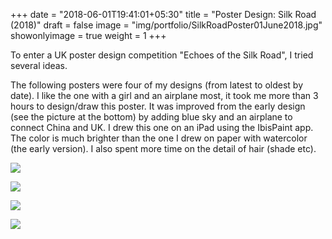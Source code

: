 +++
date = "2018-06-01T19:41:01+05:30"
title = "Poster Design: Silk Road (2018)"
draft = false
image = "img/portfolio/SilkRoadPoster01June2018.jpg"
showonlyimage = true
weight = 1
+++

To enter a UK poster design competition "Echoes of the Silk Road", I tried several ideas.

<!--more-->

The following posters were four of my designs (from latest to oldest by date). I like the one with a girl and an airplane most, it took me more than 3 hours to design/draw this poster. It was improved from the early design (see the picture at the bottom) by adding blue sky and an airplane to connect China and UK. I drew this one on an iPad using the IbisPaint app. The color is much brighter than the one I drew on paper with watercolor (the early version). I also spent more time on the detail of hair (shade etc).


![](/img/portfolio/SilkRoadPoster01June2018.jpg)

![](/img/portfolio/SilkRoadPoster31May2018.jpg)

![](/img/portfolio/SilkRoadPoster30May2018.jpg)

![](/img/portfolio/SilkRoadPoster29May2018.jpg)